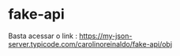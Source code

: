 # fake-api

Basta acessar o link : https://my-json-server.typicode.com/carolinoreinaldo/fake-api/obj
